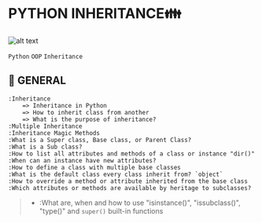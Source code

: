 # PYTHON INHERITANCE:family:

![alt text](https://th.bing.com/th/id/R.568e2d4e0e24435d5a810da285116d64?rik=rEiZnIUF98Kjjw&pid=ImgRaw&r=0)

`Python` `OOP` `Inheritance`

## :book: GENERAL

	:Inheritance
		=> Inheritance in Python
		=> How to inherit class from another
		=> What is the purpose of inheritance?
	:Multiple Inheritance
	:Inheritance Magic Methods
	:What is a Super class, Base class, or Parent Class?
	:What is a Sub class?
	:How to list all attributes and methods of a class or instance "dir()"
	:When can an instance have new attributes?
	:How to define a class with multiple base classes
	:What is the default class every class inherit from? `object`
	:How to override a method or attribute inherited from the base class
	:Which attributes or methods are available by heritage to subclasses?
> *	:What are, when and how to use "isinstance()", "issubclass()", "type()" and `super()` built-in functions
